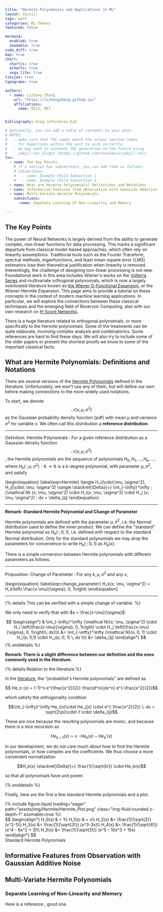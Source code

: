 ```yaml
---
title: "Hermite Polynomials and Applications in ML"
layout: distill
tags: math
categories: ML-Theory
featured: false

mermaid:
  enabled: true
  zoomable: true
code_diff: true
map: true
chart:
  chartjs: true
  echarts: true
  vega_lite: true
tikzjax: true
typograms: true

authors:
  - name: Lizhong Zheng
    url: "https://lizhongzheng.github.io/"
    affiliations:
      name: EECS, MIT


bibliography: blog_references.bib

# Optionally, you can add a table of contents to your post.
# NOTES:
#   - make sure that TOC names match the actual section names
#     for hyperlinks within the post to work correctly.
#   - we may want to automate TOC generation in the future using
#     jekyll-toc plugin (https://github.com/toshimaru/jekyll-toc).
toc:
  - name: The Key Points
    # if a section has subsections, you can add them as follows:
    # subsections:
    #   - name: Example Child Subsection 1
    #   - name: Example Child Subsection 2
  - name: What are Hermite Polynomials? Definitions and Notations
  - name: Informative Features from Observation with Gaussian Additive Noise
  - name: Multi-Variate Hermite Polynomials
    subsections:
      -name: Separate Learning of Non-Linearity and Memory
 
---
```


## The Key Points
The power of Neural Networks is largely derived from the ability to generate complex, non-linear functions for data processing. This marks a significant departure from classical model-based approaches, which often rely on linearity assumptions. Traditional tools such as the Fourier Transform, spectral methods, eigenfunctions, and least mean-square error (LMS) estimators lose their theoretical justification when linearity is removed. Interestingly, the challenge of designing non-linear processing is not new. Foundational work in this area includes Wiener's works on the [Volterra Series](https://en.wikipedia.org/wiki/Volterra_series) and multivariate orthogonal polynomials, which is now a largely overlooked literature known as [the Wiener G-Functional Expansion](https://en.wikipedia.org/wiki/Wiener_series), or the Wiener-Hermite Expansion. This page aims to provide a tutorial on these concepts in the context of modern machine learning applications. In particular, we will explore the connections between these classical techniques and the emerging field of Reservoir Computing, also with our own research on [H-Score Networks](https://lizhongzheng.github.io/blog/2024/H-Score/). 

There is a huge literature related to orthogonal polynomials, or more specifically to the Hermite polynomials. Some of the treatments can be quite elaborate, involving complex analysis and combinatorics. Some references are hard to find these days. We will also try to include some of the older papers or present the shortest proofs we know to some of the important classical facts.
 

## What are Hermite Polynomials: Definitions and Notations

There are several versions of the [Hermite Polynomials](https://en.wikipedia.org/wiki/Hermite_polynomials) defined in the literature. Unfortunately, we won't use any of them, but will define our own before making connections to the more widely used notations. 

To start, we denote $${\mathcal N}(x; \mu, \sigma^2)$$ as the Gaussian probability density function (pdf) with mean $\mu$ and variance $\sigma^2$ for variable $x$. We often call this distribution a **reference distribution**.

---
Definition: Hermite Polynomials
: For a given reference distribution as a Gaussian density function $${\mathcal N}(x; \mu, \sigma^2)$$, the Hermite polynomials are the sequence of polynomials $H_0, H_1, \ldots, H_k, \ldots$, where $H_k(\cdot; \mu, \sigma^2): \mathbb {R \longrightarrow R}$ is a $k$-degree polynomial, with parameter $\mu, \sigma^2$, and satisfy

\begin{equation}
\label{eqn:Hermite}
\langle H_i(\cdot;\mu, \sigma^2), H_j(\cdot; \mu, \sigma^2) \rangle \stackrel{\Delta}{=} \int_{-\infty}^\infty \; {\mathcal N} (x; \mu, \sigma^2) \cdot H_i(x; \mu, \sigma^2) \cdot H_j (x; \mu, \sigma^2) \; dx = \delta_{ij}
\end{equation}

---

**Remark: Standard Hermite Polynomial and Change of Parameter**

Hermite polynomials are defined with the parameter $\mu, \sigma^2$, i.e. the Normal distribution used to define the inner product. We can define the "standard" Hermite polynomial as $H_k(\cdot; 0, 1)$, i.e. defined with respect to the standard Normal distribution. Only for the standard polynomials we may drop the parameters for convenience to write $H_k(\cdot; 0, 1)$ as $H_k(x)$.

There is a simple conversion between Hermite polynomials with different parameters as follows.

---
Proposition: Change of Parameter
: For any $k, \mu, \sigma^2$ and any $x$,

\begin{equation}
\label{eqn:change_parameter}
H_k(x; \mu, \sigma^2) = H_k\left( \frac{x-\mu}{\sigma}; 0, 1\right)
\end{equation}

---

{% details This can be verified with a simple change of variable.  %}

We only need to verify that with $s = \frac{x-\mu}{\sigma}$:

$$
\begin{align*}
& \int_{-\infty}^\infty {\mathcal N}(x; \mu, \sigma^2) \cdot H_i \left(\frac{x-\mu}{\sigma}; 0, 1\right) \cdot H_j \left(\frac{x-\mu}{\sigma}; 0, 1\right)\; dx\\\\
&= \int_{-\infty}^\infty {\mathcal N}(s; 0, 1) \cdot H_i(s; 0,1) \cdot H_j(s; 0, 1) \; ds \\\\
&= \delta_{ij}
\end{align*}
$$
{% enddetails %}

**Remark: There is a slight difference between our definition and the ones commonly used in the literature.**

{% details Relation to the literature.%}

In the [literature](https://en.wikipedia.org/wiki/Hermite_polynomials), the "probabilist's Hermite polynomials" are defined as 

$$ He_n (x) = (-1)^n e^{\frac{x^2}{2}} \frac{d^n}{dx^n} e^{-\frac{x^2}{2}}$$

which satisfy the orthogonality condition 

$$\int_{-\infty}^\infty He_i(x)\cdot He_j(x) \cdot e^{-\frac{x^2}{2}} \; dx = \sqrt{2\pi}\cdot  i! \cdot \delta_{ij}$$

These are nice because the resulting polynomials are *monic*, and because there is a nice recursion as 

$$He_{k+1} (x) = x \cdot He_k(x) - He_k'(x)$$

In our development, we do not care much about how to find the Hermite polynomials, or how complex are the coefficients. We thus choose a more convenient normalization  

$$H_k(x) \stackrel{\Delta}{=} \frac{1}{\sqrt{k!}} \cdot He_k(x)$$

so that all polynomials have unit power. 

{% enddetails %}

Finally, here are the first a few standard Hermite polynomials and a plot. 

<div class="row mt-3">
    <div class="col-sm mt-3 mt-md-0">
        {% include figure.liquid loading="eager" path="assets/img/Hermite/Hermite_Plot.png" class="img-fluid rounded z-depth-1" zoomable=true %}
    </div>
    <div class="col-sm mt-3 mt-md-0">
        $$
            \begin{align*}
                H_0(x) & = 1\\
                H_1(x) & = x\\
                H_2(x) &= \frac{1}{\sqrt{2}} (x^2-1)\\
                H_3(x) &= \frac{1}{\sqrt{3!}} (x^3-3x)\\
                H_4(x) &= \frac{1}{\sqrt{4!}} (x^4 - 6x^2 + 3)\\
                H_5(x) &= \frac{1}{\sqrt{5!}} (x^5 - 10x^3 + 15x)
            \end{align*}
        $$
    </div>
</div>
<div class="caption">
   Standard Hermite Polynomials
</div>


## Informative Features from Observation with Gaussian Additive Noise

## Multi-Variate Hermite Polynomials

### Separate Learning of Non-Linearity and Memory


Here is a reference <d-cite key="Rahman2017"></d-cite>, good one.
